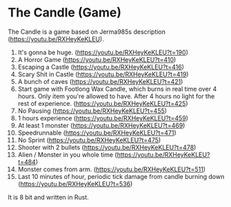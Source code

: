 # The Candle (Game)
The Candle is a game based on Jerma985s description (https://youtu.be/RXHeyKeKLEU).

1. It's gonna be huge. (https://youtu.be/RXHeyKeKLEU?t=190)
2. A Horror Game (https://youtu.be/RXHeyKeKLEU?t=410)
3. Escaping a Castle (https://youtu.be/RXHeyKeKLEU?t=416)
4. Scary Shit in Castle (https://youtu.be/RXHeyKeKLEU?t=419)
5. A bunch of caves (https://youtu.be/RXHeyKeKLEU?t=421)
6. Start game with Footlong Wax Candle, which burns in real time over 4 hours. Only item you're allowed to have. After 4 hours no light for the rest of experience. (https://youtu.be/RXHeyKeKLEU?t=425)
7. No Pausing (https://youtu.be/RXHeyKeKLEU?t=455)
8. 1 hours experience (https://youtu.be/RXHeyKeKLEU?t=459)
9. At least 1 monster (https://youtu.be/RXHeyKeKLEU?t=469)
10. Speedrunnable (https://youtu.be/RXHeyKeKLEU?t=471)
11. No Sprint (https://youtu.be/RXHeyKeKLEU?t=475)
12. Shooter with 2 bullets (https://youtu.be/RXHeyKeKLEU?t=478)
13. Alien / Monster in you whole time (https://youtu.be/RXHeyKeKLEU?t=484)
14. Monster comes from arm. (https://youtu.be/RXHeyKeKLEU?t=511)
15. Last 10 minutes of hour, periodic tick damage from candle burning down (https://youtu.be/RXHeyKeKLEU?t=536)

It is 8 bit and written in Rust. 
